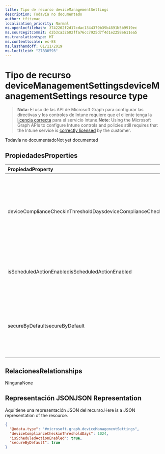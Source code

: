 ```yaml
---
title: Tipo de recurso deviceManagementSettings
description: Todavía no documentado
author: tfitzmac
localization_priority: Normal
ms.openlocfilehash: 3742262f2d17cdac1344379b39b4891b5b9919ec
ms.sourcegitcommit: d2b3ca32602ffa76cc7925d7f4d1e2258e611ea5
ms.translationtype: MT
ms.contentlocale: es-ES
ms.lasthandoff: 01/11/2019
ms.locfileid: "27830593"
---
```

# <a name="devicemanagementsettings-resource-type"></a><span data-ttu-id="e829e-103">Tipo de recurso deviceManagementSettings</span><span class="sxs-lookup"><span data-stu-id="e829e-103">deviceManagementSettings resource type</span></span>

> <span data-ttu-id="e829e-104">**Nota:** El uso de las API de Microsoft Graph para configurar las directivas y los controles de Intune requiere que el cliente tenga la [licencia correcta](https://go.microsoft.com/fwlink/?linkid=839381) para el servicio Intune.</span><span class="sxs-lookup"><span data-stu-id="e829e-104">**Note:** Using the Microsoft Graph APIs to configure Intune controls and policies still requires that the Intune service is [correctly licensed](https://go.microsoft.com/fwlink/?linkid=839381) by the customer.</span></span>

<span data-ttu-id="e829e-105">Todavía no documentado</span><span class="sxs-lookup"><span data-stu-id="e829e-105">Not yet documented</span></span>
## <a name="properties"></a><span data-ttu-id="e829e-106">Propiedades</span><span class="sxs-lookup"><span data-stu-id="e829e-106">Properties</span></span>
|<span data-ttu-id="e829e-107">Propiedad</span><span class="sxs-lookup"><span data-stu-id="e829e-107">Property</span></span>|<span data-ttu-id="e829e-108">Tipo</span><span class="sxs-lookup"><span data-stu-id="e829e-108">Type</span></span>|<span data-ttu-id="e829e-109">Descripción</span><span class="sxs-lookup"><span data-stu-id="e829e-109">Description</span></span>|
|:---|:---|:---|
|<span data-ttu-id="e829e-110">deviceComplianceCheckinThresholdDays</span><span class="sxs-lookup"><span data-stu-id="e829e-110">deviceComplianceCheckinThresholdDays</span></span>|<span data-ttu-id="e829e-111">Int32</span><span class="sxs-lookup"><span data-stu-id="e829e-111">Int32</span></span>|<span data-ttu-id="e829e-112">El número de días que se permite a un dispositivo continuar sin registrarse para seguir siendo compatible.</span><span class="sxs-lookup"><span data-stu-id="e829e-112">The number of days a device is allowed to go without checking in to remain compliant.</span></span> <span data-ttu-id="e829e-113">Valores válidos de 0 a 120</span><span class="sxs-lookup"><span data-stu-id="e829e-113">Valid values 0 to 120</span></span>|
|<span data-ttu-id="e829e-114">isScheduledActionEnabled</span><span class="sxs-lookup"><span data-stu-id="e829e-114">isScheduledActionEnabled</span></span>|<span data-ttu-id="e829e-115">Booleano</span><span class="sxs-lookup"><span data-stu-id="e829e-115">Boolean</span></span>|<span data-ttu-id="e829e-116">Es la característica que está o no habilitada para la acción programada para la regla.</span><span class="sxs-lookup"><span data-stu-id="e829e-116">Is feature enabled or not for scheduled action for rule.</span></span>|
|<span data-ttu-id="e829e-117">secureByDefault</span><span class="sxs-lookup"><span data-stu-id="e829e-117">secureByDefault</span></span>|<span data-ttu-id="e829e-118">Booleano</span><span class="sxs-lookup"><span data-stu-id="e829e-118">Boolean</span></span>|<span data-ttu-id="e829e-119">Cuando es true, el dispositivo debe ser no compatible cuando no hay ninguna directiva de cumplimiento dirigida</span><span class="sxs-lookup"><span data-stu-id="e829e-119">Device should be noncompliant when there is no compliance policy targeted when this is true</span></span>|

## <a name="relationships"></a><span data-ttu-id="e829e-120">Relaciones</span><span class="sxs-lookup"><span data-stu-id="e829e-120">Relationships</span></span>
<span data-ttu-id="e829e-121">Ninguna</span><span class="sxs-lookup"><span data-stu-id="e829e-121">None</span></span>
## <a name="json-representation"></a><span data-ttu-id="e829e-122">Representación JSON</span><span class="sxs-lookup"><span data-stu-id="e829e-122">JSON Representation</span></span>
<span data-ttu-id="e829e-123">Aquí tiene una representación JSON del recurso.</span><span class="sxs-lookup"><span data-stu-id="e829e-123">Here is a JSON representation of the resource.</span></span>
<!-- {
  "blockType": "resource",
  "@odata.type": "microsoft.graph.deviceManagementSettings"
}
-->
``` json
{
  "@odata.type": "#microsoft.graph.deviceManagementSettings",
  "deviceComplianceCheckinThresholdDays": 1024,
  "isScheduledActionEnabled": true,
  "secureByDefault": true
}
```



